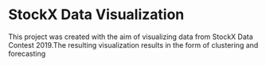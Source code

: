 
<h1>StockX Data Visualization</h1>
<p>This project was created with the aim of visualizing data from StockX Data Contest 2019.The resulting visualization results in the form of clustering and forecasting</p>


